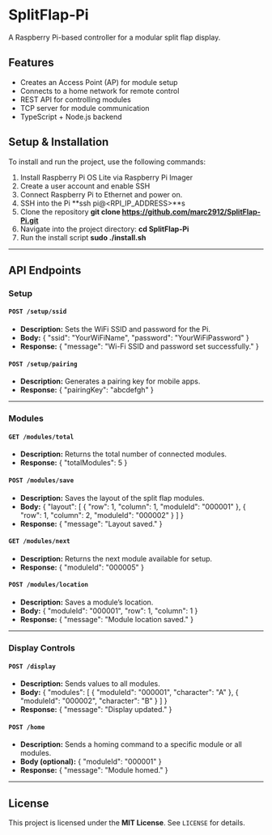 # SplitFlap-Pi

A Raspberry Pi-based controller for a modular split flap display.

## Features
- Creates an Access Point (AP) for module setup
- Connects to a home network for remote control
- REST API for controlling modules
- TCP server for module communication
- TypeScript + Node.js backend

## Setup & Installation

To install and run the project, use the following commands:

1. Install Raspberry Pi OS Lite via Raspberry Pi Imager
2. Create a user account and enable SSH
3. Connect Raspberry Pi to Ethernet and power on.
4. SSH into the Pi
   **ssh pi@<RPI_IP_ADDRESS>**s
5. Clone the repository
   **git clone https://github.com/marc2912/SplitFlap-Pi.git**
6. Navigate into the project directory:
   **cd SplitFlap-Pi**
7. Run the install script
   **sudo ./install.sh**


---

## API Endpoints

### Setup

#### `POST /setup/ssid`
- **Description:** Sets the WiFi SSID and password for the Pi.
- **Body:**
  {
    "ssid": "YourWiFiName",
    "password": "YourWiFiPassword"
  }
- **Response:**
  {
    "message": "Wi-Fi SSID and password set successfully."
  }

#### `POST /setup/pairing`
- **Description:** Generates a pairing key for mobile apps.
- **Response:**
  {
    "pairingKey": "abcdefgh"
  }

---

### Modules

#### `GET /modules/total`
- **Description:** Returns the total number of connected modules.
- **Response:**
  {
    "totalModules": 5
  }

#### `POST /modules/save`
- **Description:** Saves the layout of the split flap modules.
- **Body:**
  {
    "layout": [
      { "row": 1, "column": 1, "moduleId": "000001" },
      { "row": 1, "column": 2, "moduleId": "000002" }
    ]
  }
- **Response:**
  {
    "message": "Layout saved."
  }

#### `GET /modules/next`
- **Description:** Returns the next module available for setup.
- **Response:**
  {
    "moduleId": "000005"
  }

#### `POST /modules/location`
- **Description:** Saves a module’s location.
- **Body:**
  {
    "moduleId": "000001",
    "row": 1,
    "column": 1
  }
- **Response:**
  {
    "message": "Module location saved."
  }

---

### Display Controls

#### `POST /display`
- **Description:** Sends values to all modules.
- **Body:**
  {
    "modules": [
      { "moduleId": "000001", "character": "A" },
      { "moduleId": "000002", "character": "B" }
    ]
  }
- **Response:**
  {
    "message": "Display updated."
  }

#### `POST /home`
- **Description:** Sends a homing command to a specific module or all modules.
- **Body (optional):**
  {
    "moduleId": "000001"
  }
- **Response:**
  {
    "message": "Module homed."
  }

---

## License
This project is licensed under the **MIT License**. See `LICENSE` for details.